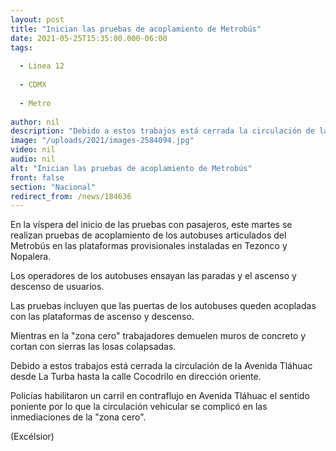 ```yaml
---
layout: post
title: "Inician las pruebas de acoplamiento de Metrobús"
date: 2021-05-25T15:35:00.000-06:00
tags:
  
  - Linea 12
  
  - CDMX
  
  - Metro
  
author: nil
description: "Debido a estos trabajos está cerrada la circulación de la Avenida Tláhuac desde La Turba hasta la calle Cocodrilo en dirección oriente"
image: "/uploads/2021/images-2584094.jpg"
video: nil
audio: nil
alt: "Inician las pruebas de acoplamiento de Metrobús"
front: false
section: "Nacional"
redirect_from: /news/184636
---
```


En la víspera del inicio de las pruebas con pasajeros, este martes se realizan pruebas de acoplamiento de los autobuses articulados del Metrobús en las plataformas provisionales instaladas en Tezonco y Nopalera.

Los operadores de los autobuses ensayan las paradas y el ascenso y descenso de usuarios.

Las pruebas incluyen que las puertas de los autobuses queden acopladas con las plataformas de ascenso y descenso.

Mientras en la "zona cero" trabajadores demuelen muros de concreto y cortan con sierras las losas colapsadas.

Debido a estos trabajos está cerrada la circulación de la Avenida Tláhuac desde La Turba hasta la calle Cocodrilo en dirección oriente.

Policías habilitaron un carril en contraflujo en Avenida Tláhuac el sentido poniente por lo que la circulación vehicular se complicó en las inmediaciones de la "zona cero".

(Excélsior)